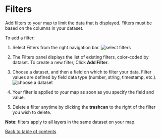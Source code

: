# Filters

Add filters to your map to limit the data that is displayed. Filters must be based on the columns in your dataset. 

To add a filter:

1. Select Filters from the right navigation bar.
![select filters](https://d1a3f4spazzrp4.cloudfront.net/kepler.gl/documentation/image1.png "select filters")

2. The Filters panel displays the list of existing filters, color-coded by dataset. To create a new filter, Click __Add Filter__.

3. Choose a dataset, and then a field on which to filter your data. Filter values are defined by field data type (number, string, timestamp, etc.). 
![choose a dataset](https://d1a3f4spazzrp4.cloudfront.net/kepler.gl/documentation/image29.png "choose a dataset")

4. Your filter is applied to your map as soon as you specify the field and value.
5. Delete a filter anytime by clicking the __trashcan__ to the right of the filter you wish to delete.

__Note__: filters apply to all layers in the same dataset on your map.

[Back to table of contents](README.md)
